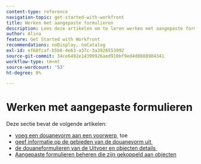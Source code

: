 ```yaml
---
content-type: reference
navigation-topic: get-started-with-workfront
title: Werken met aangepaste formulieren
description: Lees deze artikelen om te leren werken met aangepaste formulieren in Adobe Workfront.
author: Alina
feature: Get Started with Workfront
recommendations: noDisplay, noCatalog
exl-id: ef68fcaf-b5b6-4e63-a37c-3a3926553992
source-git-commit: 34ce6492e14399926aed910bf9ed4d8688904341
workflow-type: tm+mt
source-wordcount: '53'
ht-degree: 0%

---
```


# Werken met aangepaste formulieren

Deze sectie bevat de volgende artikelen:

* [&#x200B; voeg een douanevorm aan een voorwerp &#x200B;](../../workfront-basics/work-with-custom-forms/add-a-custom-form-to-an-object.md) toe
* [&#x200B; geef informatie op de gebieden van de douanevorm uit &#x200B;](../../workfront-basics/work-with-custom-forms/edit-custom-forms.md)
* [&#x200B; de douaneformulieren van de Uitvoer en objecten details &#x200B;](../../workfront-basics/work-with-custom-forms/export-custom-forms-details.md)
* [Aangepaste formulieren beheren die zijn gekoppeld aan objecten](../../workfront-basics/work-with-custom-forms/manage-custom-forms-attached-to-objects.md)
